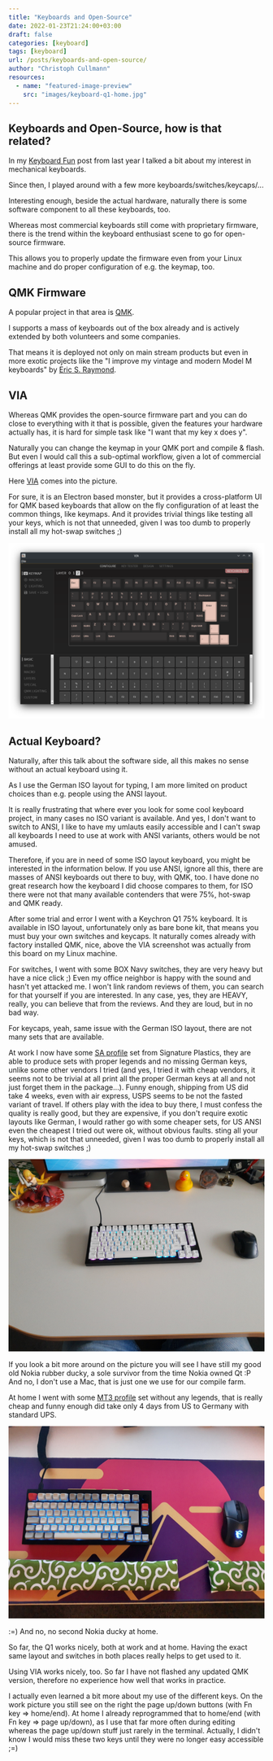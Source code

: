 ```yaml
---
title: "Keyboards and Open-Source"
date: 2022-01-23T21:24:00+03:00
draft: false
categories: [keyboard]
tags: [keyboard]
url: /posts/keyboards-and-open-source/
author: "Christoph Cullmann"
resources:
  - name: "featured-image-preview"
    src: "images/keyboard-q1-home.jpg"
---
```


## Keyboards and Open-Source, how is that related?

In my [Keyboard Fun](/posts/keyboard-fun/) post from last year I talked a bit about my interest in mechanical keyboards.

Since then, I played around with a few more keyboards/switches/keycaps/...

Interesting enough, beside the actual hardware, naturally there is some software component to all these keyboards, too.

Whereas most commercial keyboards still come with proprietary firmware, there is the trend within the keyboard enthusiast scene to go for open-source firmware.

This allows you to properly update the firmware even from your Linux machine and do proper configuration of e.g. the keymap, too.

## QMK Firmware

A popular project in that area is [QMK](https://qmk.fm/).

I supports a mass of keyboards out of the box already and is actively extended by both volunteers and some companies.

That means it is deployed not only on main stream products but even in more exotic projects like the "I improve my vintage and modern Model M keyboards" by [Eric S. Raymond](https://gitlab.com/esr/m-star).

## VIA

Whereas QMK provides the open-source firmware part and you can do close to everything with it that is possible, given the features your hardware actually has, it is hard for simple task like "I want that my key x does y".

Naturally you can change the keymap in your QMK port and compile & flash.
But even I would call this a sub-optimal workflow, given a lot of commercial offerings at least provide some GUI to do this on the fly.

Here [VIA](https://caniusevia.com/) comes into the picture.

For sure, it is an Electron based monster, but it provides a cross-platform UI for QMK based keyboards that allow on the fly configuration of at least the common things, like keymaps.
And it provides trivial things like testing all your keys, which is not that unneeded, given I was too dumb to properly install all my hot-swap switches ;)

![VIA UI](images/keyboard-via.png "VIA UI")

## Actual Keyboard?

Naturally, after this talk about the software side, all this makes no sense without an actual keyboard using it.

As I use the German ISO layout for typing, I am more limited on product choices than e.g. people using the ANSI layout.

It is really frustrating that where ever you look for some cool keyboard project, in many cases no ISO variant is available.
And yes, I don't want to switch to ANSI, I like to have my umlauts easily accessible and I can't swap all keyboards I need to use at work with ANSI variants, others would be not amused.

Therefore, if you are in need of some ISO layout keyboard, you might be interested in the information below.
If you use ANSI, ignore all this, there are masses of ANSI keyboards out there to buy, with QMK, too.
I have done no great research how the keyboard I did choose compares to them, for ISO there were not that many available contenders that were 75%, hot-swap and QMK ready.

After some trial and error I went with a Keychron Q1 75% keyboard.
It is available in ISO layout, unfortunately only as bare bone kit, that means you must buy your own switches and keycaps.
It naturally comes already with factory installed QMK, nice, above the VIA screenshot was actually from this board on my Linux machine.

For switches, I went with some BOX Navy switches, they are very heavy but have a nice click ;)
Even my office neighbor is happy with the sound and hasn't yet attacked me.
I won't link random reviews of them, you can search for that yourself if you are interested.
In any case, yes, they are HEAVY, really, you can believe that from the reviews.
And they are loud, but in no bad way.

For keycaps, yeah, same issue with the German ISO layout, there are not many sets that are available.

At work I now have some [SA profile](https://www.keycaps.info/) set from Signature Plastics, they are able to produce sets with proper legends and no missing German keys, unlike some other vendors I tried (and yes, I tried it with cheap vendors, it seems not to be trivial at all print all the proper German keys at all and not just forget them in the package...).
Funny enough, shipping from US did take 4 weeks, even with air express, USPS seems to be not the fasted variant of travel.
If others play with the idea to buy there, I must confess the quality is really good, but they are expensive, if you don't require exotic layouts like German, I would rather go with some cheaper sets, for US ANSI even the cheapest I tried out were ok, without obvious faults.
sting all your keys, which is not that unneeded, given I was too dumb to properly install all my hot-swap switches ;)

![Keychron Q1 Ice Cap Keycaps](images/keyboard-q1-work.jpg "Keychron Q1 Ice Cap Keycaps")

If you look a bit more around on the picture you will see I have still my good old Nokia rubber ducky, a sole survivor from the time Nokia owned Qt :P
And no, I don't use a Mac, that is just one we use for our compile farm.

At home I went with some [MT3 profile](https://matt3o.com/about-mt3-profile-and-devtty-set/) set without any legends, that is really cheap and funny enough did take only 4 days from US to Germany with standard UPS.

![Keychron Q1 MT3 /dev/tty Keycaps](images/keyboard-q1-home.jpg "Keychron Q1 MT3 /dev/tty Keycaps")

:=) And no, no second Nokia ducky at home.

So far, the Q1 works nicely, both at work and at home.
Having the exact same layout and switches in both places really helps to get used to it.

Using VIA works nicely, too.
So far I have not flashed any updated QMK version, therefore no experience how well that works in practice.

I actually even learned a bit more about my use of the different keys.
On the work picture you still see on the right the page up/down buttons (with Fn key => home/end).
At home I already reprogrammed that to home/end (with Fn key => page up/down), as I use that far more often during editing whereas the page up/down stuff just rarely in the terminal.
Actually, I didn't know I would miss these two keys until they were no longer easy accessible ;=)
